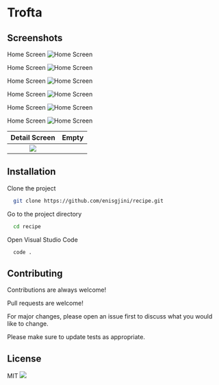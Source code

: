 
# Trofta


## Screenshots

Home Screen 
<img src="https://i.ibb.co/3r1X58y/Indexi-i-ri-dhe-i-vjeter.png" alt="Home Screen">

Home Screen 
<img src="https://i.ibb.co/3r1X58y/Indexi-i-ri-dhe-i-vjeter.png" alt="Home Screen">

Home Screen 
<img src="https://i.ibb.co/3r1X58y/Indexi-i-ri-dhe-i-vjeter.png" alt="Home Screen">

Home Screen 
<img src="https://i.ibb.co/3r1X58y/Indexi-i-ri-dhe-i-vjeter.png" alt="Home Screen">

Home Screen 
<img src="https://i.ibb.co/3r1X58y/Indexi-i-ri-dhe-i-vjeter.png" alt="Home Screen">

Home Screen 
<img src="https://i.ibb.co/3r1X58y/Indexi-i-ri-dhe-i-vjeter.png" alt="Home Screen">

Detail Screen           |  Empty
:-------------------------:|:-------------------------:
![](https://i.ibb.co/TT3vRh1/photo-2022-04-16-02-21-20.jpg)  |  

## Installation

Clone the project

```bash
  git clone https://github.com/enisgjini/recipe.git
```

Go to the project directory

```bash
  cd recipe
```

Open Visual Studio Code

```bash
  code .
```

## Contributing

Contributions are always welcome!

Pull requests are welcome!

For major changes, please open an issue first to discuss what you would like to change.

Please make sure to update tests as appropriate.

## License

MIT ![](https://img.shields.io/apm/l/atomic-design-ui.svg?)

